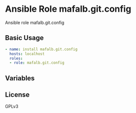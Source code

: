 # Ansible Role mafalb.git.config

Ansible role mafalb.git.config

## Basic Usage

```yaml
- name: install mafalb.git.config
  hosts: localhost
  roles:
  - role: mafalb.git.config
```

## Variables

## License

GPLv3

